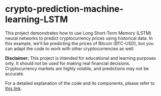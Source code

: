 # crypto-prediction-machine-learning-LSTM
 
This project demonstrates how to use Long Short-Term Memory (LSTM) neural networks to predict cryptocurrency prices using historical data. In this example, we'll be predicting the prices of Bitcoin (BTC-USD), but you can adapt the code to work with other cryptocurrencies as well.

**Disclaimer:** This project is intended for educational and learning purposes only. It should not be used for making real financial decisions. Cryptocurrency markets are highly volatile, and predictions may not be accurate.

For a detailed explanation of the code and its components, please refer to [this link](https://phinancecrypto.com/crypto-prediction).


